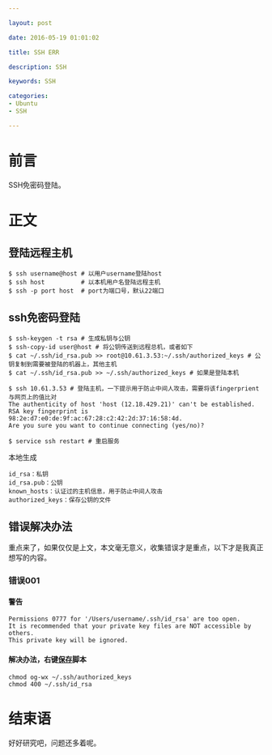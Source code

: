 ```yaml
---

layout: post

date: 2016-05-19 01:01:02

title: SSH ERR

description: SSH

keywords: SSH

categories:
- Ubuntu
- SSH

---
```


# 前言

SSH免密码登陆。

# 正文

## 登陆远程主机
```
$ ssh username@host # 以用户username登陆host
$ ssh host          # 以本机用户名登陆远程主机
$ ssh -p port host  # port为端口号，默认22端口
```
## ssh免密码登陆
```
$ ssh-keygen -t rsa # 生成私钥与公钥
$ ssh-copy-id user@host # 将公钥传送到远程总机，或者如下
$ cat ~/.ssh/id_rsa.pub >> root@10.61.3.53:~/.ssh/authorized_keys # 公钥复制到需要被登陆的机器上，其他主机
$ cat ~/.ssh/id_rsa.pub >> ~/.ssh/authorized_keys # 如果是登陆本机

$ ssh 10.61.3.53 # 登陆主机，一下提示用于防止中间人攻击，需要将该fingerprient与网页上的值比对
The authenticity of host 'host (12.18.429.21)' can't be established.
RSA key fingerprint is 98:2e:d7:e0:de:9f:ac:67:28:c2:42:2d:37:16:58:4d.
Are you sure you want to continue connecting (yes/no)?

$ service ssh restart # 重启服务
```
本地生成

    id_rsa：私钥
    id_rsa.pub：公钥
    known_hosts：认证过的主机信息，用于防止中间人攻击
    authorized_keys：保存公钥的文件
    
## 错误解决办法

重点来了，如果仅仅是上文，本文毫无意义，收集错误才是重点，以下才是我真正想写的内容。

### 错误001

#### 警告
```
Permissions 0777 for '/Users/username/.ssh/id_rsa' are too open.
It is recommended that your private key files are NOT accessible by others.
This private key will be ignored.
```
#### 解决办法，右键[保存](/others/shell/createssh.sh)脚本
```
chmod og-wx ~/.ssh/authorized_keys
chmod 400 ~/.ssh/id_rsa
```
# 结束语

好好研究吧，问题还多着呢。
